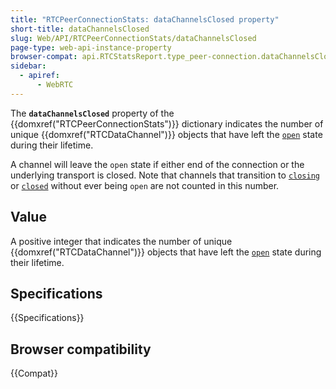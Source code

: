 ```yaml
---
title: "RTCPeerConnectionStats: dataChannelsClosed property"
short-title: dataChannelsClosed
slug: Web/API/RTCPeerConnectionStats/dataChannelsClosed
page-type: web-api-instance-property
browser-compat: api.RTCStatsReport.type_peer-connection.dataChannelsClosed
sidebar:
  - apiref:
      - WebRTC
---
```


The **`dataChannelsClosed`** property of the {{domxref("RTCPeerConnectionStats")}} dictionary indicates the number of unique {{domxref("RTCDataChannel")}} objects that have left the [`open`](/en-US/docs/Web/API/RTCDataChannel/readyState#open) state during their lifetime.

A channel will leave the `open` state if either end of the connection or the underlying transport is closed.
Note that channels that transition to [`closing`](/en-US/docs/Web/API/RTCDataChannel/readyState#closing) or [`closed`](/en-US/docs/Web/API/RTCDataChannel/readyState#closed) without ever being `open` are not counted in this number.

## Value

A positive integer that indicates the number of unique {{domxref("RTCDataChannel")}} objects that have left the [`open`](/en-US/docs/Web/API/RTCDataChannel/readyState#open) state during their lifetime.

## Specifications

{{Specifications}}

## Browser compatibility

{{Compat}}
